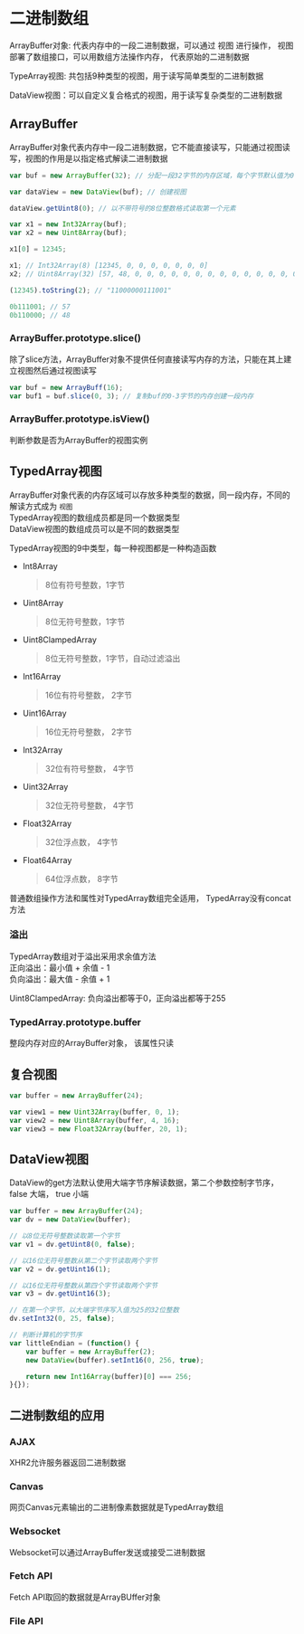 # 二进制数组

ArrayBuffer对象: 代表内存中的一段二进制数据，可以通过 视图 进行操作， 视图 部署了数组接口，可以用数组方法操作内存， 代表原始的二进制数据

TypeArray视图: 共包括9种类型的视图，用于读写简单类型的二进制数据

DataView视图：可以自定义复合格式的视图，用于读写复杂类型的二进制数据

## ArrayBuffer

ArrayBuffer对象代表内存中一段二进制数据，它不能直接读写，只能通过视图读写，视图的作用是以指定格式解读二进制数据

```js
var buf = new ArrayBuffer(32); // 分配一段32字节的内存区域，每个字节默认值为0

var dataView = new DataView(buf); // 创建视图

dataView.getUint8(0); // 以不带符号的8位整数格式读取第一个元素

var x1 = new Int32Array(buf);
var x2 = new Uint8Array(buf);

x1[0] = 12345;

x1; // Int32Array(8) [12345, 0, 0, 0, 0, 0, 0, 0]
x2; // Uint8Array(32) [57, 48, 0, 0, 0, 0, 0, 0, 0, 0, 0, 0, 0, 0, 0, 0, 0, 0, 0, 0, 0, 0, 0, 0, 0, 0, 0, 0, 0, 0, 0, 0]

(12345).toString(2); // "11000000111001"

0b111001; // 57
0b110000; // 48
```

### ArrayBuffer.prototype.slice()

除了slice方法，ArrayBuffer对象不提供任何直接读写内存的方法，只能在其上建立视图然后通过视图读写

```js
var buf = new ArrayBuff(16);
var buf1 = buf.slice(0, 3); // 复制buf的0-3字节的内存创建一段内存
```

### ArrayBuffer.prototype.isView()

判断参数是否为ArrayBuffer的视图实例

## TypedArray视图

ArrayBuffer对象代表的内存区域可以存放多种类型的数据，同一段内存，不同的解读方式成为 `视图`   
TypedArray视图的数组成员都是同一个数据类型   
DataView视图的数组成员可以是不同的数据类型

TypedArray视图的9中类型，每一种视图都是一种构造函数

- Int8Array
    > 8位有符号整数，1字节

- Uint8Array
    > 8位无符号整数，1字节

- Uint8ClampedArray
    > 8位无符号整数，1字节，自动过滤溢出

- Int16Array
    > 16位有符号整数， 2字节

- Uint16Array
    > 16位无符号整数， 2字节

- Int32Array
    > 32位有符号整数， 4字节

- Uint32Array
    > 32位无符号整数， 4字节

- Float32Array
    > 32位浮点数， 4字节

- Float64Array
    > 64位浮点数， 8字节

普通数组操作方法和属性对TypedArray数组完全适用， TypedArray没有concat方法

### 溢出

TypedArray数组对于溢出采用求余值方法   
正向溢出：最小值 + 余值 - 1   
负向溢出：最大值 - 余值 + 1

Uint8ClampedArray: 负向溢出都等于0，正向溢出都等于255

### TypedArray.prototype.buffer

整段内存对应的ArrayBuffer对象， 该属性只读

## 复合视图

```js
var buffer = new ArrayBuffer(24);

var view1 = new Uint32Array(buffer, 0, 1);
var view2 = new Uint8Array(buffer, 4, 16);
var view3 = new Float32Array(buffer, 20, 1);
```

## DataView视图

DataView的get方法默认使用大端字节序解读数据，第二个参数控制字节序，false 大端， true 小端 

```js
var buffer = new ArrayBuffer(24);
var dv = new DataView(buffer);

// 以8位无符号整数读取第一个字节
var v1 = dv.getUint8(0, false);

// 以16位无符号整数从第二个字节读取两个字节
var v2 = dv.getUint16(1);

// 以16位无符号整数从第四个字节读取两个字节
var v3 = dv.getUint16(3);

// 在第一个字节，以大端字节序写入值为25的32位整数
dv.setInt32(0, 25, false);
```

```js
// 判断计算机的字节序
var littleEndian = (function() {
    var buffer = new ArrayBuffer(2);
    new DataView(buffer).setInt16(0, 256, true);

    return new Int16Array(buffer)[0] === 256;
}{});
```

## 二进制数组的应用

### AJAX

XHR2允许服务器返回二进制数据

### Canvas

网页Canvas元素输出的二进制像素数据就是TypedArray数组

### Websocket

Websocket可以通过ArrayBuffer发送或接受二进制数据

### Fetch API

Fetch API取回的数据就是ArrayBUffer对象

### File API